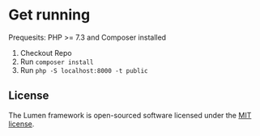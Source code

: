 # Get running
Prequesits: PHP >= 7.3 and Composer installed
1. Checkout Repo
2. Run `composer install`
3. Run `php -S localhost:8000 -t public`

## License

The Lumen framework is open-sourced software licensed under the [MIT license](https://opensource.org/licenses/MIT).
